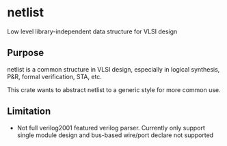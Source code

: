 # netlist
Low level library-independent data structure for VLSI design

## Purpose

netlist is a common structure in VLSI design, especially in logical synthesis, P&R, formal verification, STA, etc.

This crate wants to abstract netlist to a generic style for more common use.


## Limitation
* Not full verilog2001 featured verilog parser. Currently only support single module design and bus-based wire/port declare not supported